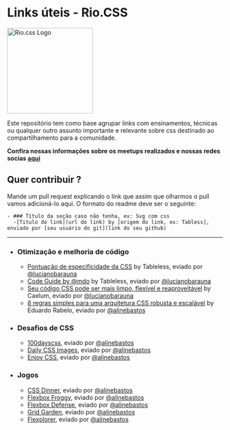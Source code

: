 
# Links úteis - Rio.CSS

<img src="https://raw.githubusercontent.com/riocss/riocss/master/artefacts/logo/logo-riocss.png" width="200px" alt="Rio.css Logo">

Este repositório tem como base agrupar links com ensinamentos, técnicas ou qualquer outro assunto importante e relevante sobre css destinado ao compartilhamento para a comunidade.

**Confira nossas informações sobre os meetups realizados e nossas redes socias [aqui](https://github.com/riocss/riocss)**

## Quer contribuir ?
Mande um pull request explicando o link que assim que olharmos o pull vamos adicioná-lo aqui. O formato do readme deve ser o seguinte:

```
- ### Título da seção caso não tenha, ex: Svg com css
  -[Titulo do link](url do link) by [origem do link, ex: Tabless], enviado por [seu usuário do git](link do seu github)
```

_____

- ### Otimização e melhoria de código
  - [Pontuação de especificidade da CSS](https://tableless.com.br/pontuacao-especificidade-css/) by Tableless, eviado por [@lucianobarauna](https://github.com/lucianobarauna)
  - [Code Guide by @mdo](https://tableless.com.br/code-guide-mdo/) by Tableless, eviado por [@lucianobarauna](https://github.com/lucianobarauna)
  - [Seu código CSS pode ser mais limpo, flexível e reaproveitável](http://blog.caelum.com.br/seu-codigo-css-pode-ser-mais-limpo-flexivel-e-reaproveitavel/) by Caelum, eviado por [@lucianobarauna](https://github.com/lucianobarauna)
  - [8 regras simples para uma arquitetura CSS robusta e escalável](https://medium.com/tableless/8-regras-simples-para-uma-arquitetura-css-robusta-e-escal%C3%A1vel-545c6dade170?ct=t(BrazilJS_Weekly_468_9_2013)) by Eduardo Rabelo, eviado por [@alinebastos](https://github.com/alinebastos)
  
- ### Desafios de CSS
  - [100dayscss](https://100dayscss.com/), eviado por [@alinebastos](https://github.com/alinebastos)
  - [Daily CSS Images](http://dailycssimages.com/), eviado por [@alinebastos](https://github.com/alinebastos)
  - [Enjoy CSS](http://enjoycss.com/), eviado por [@alinebastos](https://github.com/alinebastos)
  
- ### Jogos
  - [CSS Dinner](https://flukeout.github.io/), eviado por [@alinebastos](https://github.com/alinebastos)
  - [Flexbox Froggy](http://flexboxfroggy.com/), eviado por [@alinebastos](https://github.com/alinebastos)
  - [Flexbox Defense](http://www.flexboxdefense.com/), eviado por [@alinebastos](https://github.com/alinebastos)
  - [Grid Garden](http://cssgridgarden.com/), eviado por [@alinebastos](https://github.com/alinebastos)
  - [Flexplorer](http://bennettfeely.com/flexplorer/), eviado por [@alinebastos](https://github.com/alinebastos)
